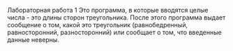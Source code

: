 Лабораторная работа 1
Это программа, в которые вводятся целые числа - это длины сторон треугольника. После этого программа выдает сообщение о том, какой это треугольник (равнобедренный, равносторонний, разносторонний) или сообщает о том, что введенные данные неверны.
